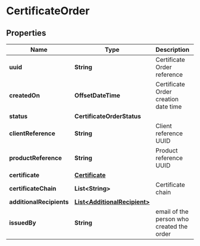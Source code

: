 

# CertificateOrder


## Properties

| Name | Type | Description | Notes |
|------------ | ------------- | ------------- | -------------|
|**uuid** | **String** | Certificate Order reference |  |
|**createdOn** | **OffsetDateTime** | Certificate Order creation date time |  |
|**status** | **CertificateOrderStatus** |  |  |
|**clientReference** | **String** | Client reference UUID |  [readonly] |
|**productReference** | **String** | Product reference UUID |  [readonly] |
|**certificate** | [**Certificate**](Certificate.md) |  |  [optional] |
|**certificateChain** | **List&lt;String&gt;** | Certificate chain |  [optional] [readonly] |
|**additionalRecipients** | [**List&lt;AdditionalRecipient&gt;**](AdditionalRecipient.md) |  |  [optional] |
|**issuedBy** | **String** | email of the person who created the order |  [optional] [readonly] |



